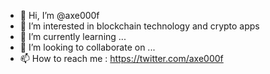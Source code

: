 - 👋 Hi, I’m @axe000f
- 👀 I’m interested in blockchain technology and crypto apps
- 🌱 I’m currently learning ...
- 💞️ I’m looking to collaborate on ...
- 📫 How to reach me : https://twitter.com/axe000f

<!---
axe000f/axe000f is a ✨ special ✨ repository because its `README.md` (this file) appears on your GitHub profile.
You can click the Preview link to take a look at your changes.
--->
